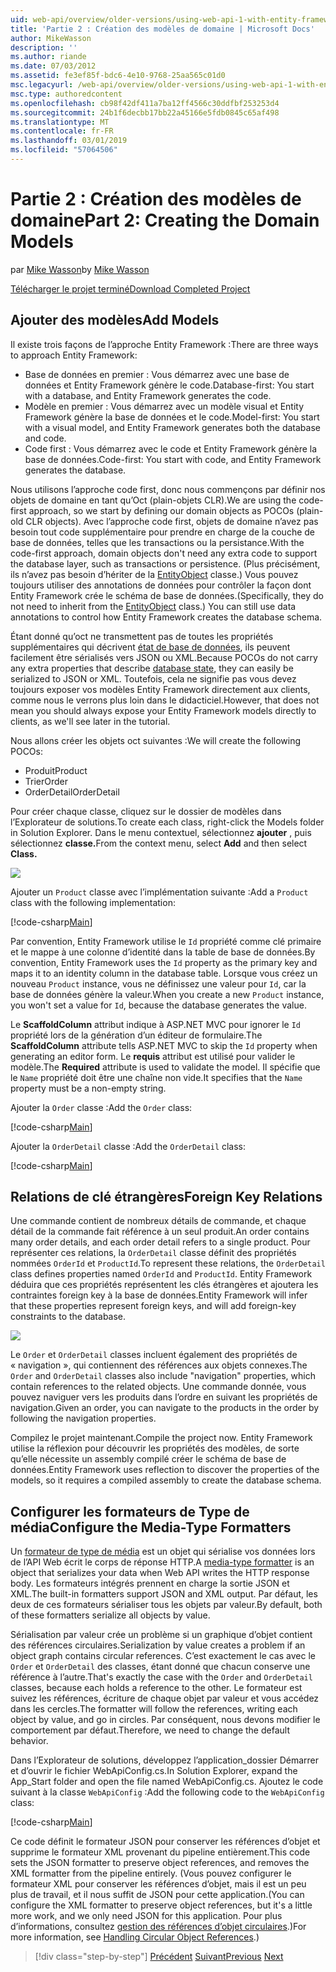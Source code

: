 ```yaml
---
uid: web-api/overview/older-versions/using-web-api-1-with-entity-framework-5/using-web-api-with-entity-framework-part-2
title: 'Partie 2 : Création des modèles de domaine | Microsoft Docs'
author: MikeWasson
description: ''
ms.author: riande
ms.date: 07/03/2012
ms.assetid: fe3ef85f-bdc6-4e10-9768-25aa565c01d0
msc.legacyurl: /web-api/overview/older-versions/using-web-api-1-with-entity-framework-5/using-web-api-with-entity-framework-part-2
msc.type: authoredcontent
ms.openlocfilehash: cb98f42df411a7ba12ff4566c30ddfbf253253d4
ms.sourcegitcommit: 24b1f6decbb17bb22a45166e5fdb0845c65af498
ms.translationtype: MT
ms.contentlocale: fr-FR
ms.lasthandoff: 03/01/2019
ms.locfileid: "57064506"
---
```

<a name="part-2-creating-the-domain-models"></a><span data-ttu-id="aff9f-102">Partie 2 : Création des modèles de domaine</span><span class="sxs-lookup"><span data-stu-id="aff9f-102">Part 2: Creating the Domain Models</span></span>
====================
<span data-ttu-id="aff9f-103">par [Mike Wasson](https://github.com/MikeWasson)</span><span class="sxs-lookup"><span data-stu-id="aff9f-103">by [Mike Wasson](https://github.com/MikeWasson)</span></span>

[<span data-ttu-id="aff9f-104">Télécharger le projet terminé</span><span class="sxs-lookup"><span data-stu-id="aff9f-104">Download Completed Project</span></span>](http://code.msdn.microsoft.com/ASP-NET-Web-API-with-afa30545)

## <a name="add-models"></a><span data-ttu-id="aff9f-105">Ajouter des modèles</span><span class="sxs-lookup"><span data-stu-id="aff9f-105">Add Models</span></span>

<span data-ttu-id="aff9f-106">Il existe trois façons de l’approche Entity Framework :</span><span class="sxs-lookup"><span data-stu-id="aff9f-106">There are three ways to approach Entity Framework:</span></span>

- <span data-ttu-id="aff9f-107">Base de données en premier : Vous démarrez avec une base de données et Entity Framework génère le code.</span><span class="sxs-lookup"><span data-stu-id="aff9f-107">Database-first: You start with a database, and Entity Framework generates the code.</span></span>
- <span data-ttu-id="aff9f-108">Modèle en premier : Vous démarrez avec un modèle visual et Entity Framework génère la base de données et le code.</span><span class="sxs-lookup"><span data-stu-id="aff9f-108">Model-first: You start with a visual model, and Entity Framework generates both the database and code.</span></span>
- <span data-ttu-id="aff9f-109">Code first : Vous démarrez avec le code et Entity Framework génère la base de données.</span><span class="sxs-lookup"><span data-stu-id="aff9f-109">Code-first: You start with code, and Entity Framework generates the database.</span></span>

<span data-ttu-id="aff9f-110">Nous utilisons l’approche code first, donc nous commençons par définir nos objets de domaine en tant qu’Oct (plain-objets CLR).</span><span class="sxs-lookup"><span data-stu-id="aff9f-110">We are using the code-first approach, so we start by defining our domain objects as POCOs (plain-old CLR objects).</span></span> <span data-ttu-id="aff9f-111">Avec l’approche code first, objets de domaine n’avez pas besoin tout code supplémentaire pour prendre en charge de la couche de base de données, telles que les transactions ou la persistance.</span><span class="sxs-lookup"><span data-stu-id="aff9f-111">With the code-first approach, domain objects don't need any extra code to support the database layer, such as transactions or persistence.</span></span> <span data-ttu-id="aff9f-112">(Plus précisément, ils n’avez pas besoin d’hériter de la [EntityObject](https://msdn.microsoft.com/library/system.data.objects.dataclasses.entityobject.aspx) classe.) Vous pouvez toujours utiliser des annotations de données pour contrôler la façon dont Entity Framework crée le schéma de base de données.</span><span class="sxs-lookup"><span data-stu-id="aff9f-112">(Specifically, they do not need to inherit from the [EntityObject](https://msdn.microsoft.com/library/system.data.objects.dataclasses.entityobject.aspx) class.) You can still use data annotations to control how Entity Framework creates the database schema.</span></span>

<span data-ttu-id="aff9f-113">Étant donné qu’oct ne transmettent pas de toutes les propriétés supplémentaires qui décrivent [état de base de données](https://msdn.microsoft.com/library/system.data.entitystate.aspx), ils peuvent facilement être sérialisés vers JSON ou XML.</span><span class="sxs-lookup"><span data-stu-id="aff9f-113">Because POCOs do not carry any extra properties that describe [database state](https://msdn.microsoft.com/library/system.data.entitystate.aspx), they can easily be serialized to JSON or XML.</span></span> <span data-ttu-id="aff9f-114">Toutefois, cela ne signifie pas vous devez toujours exposer vos modèles Entity Framework directement aux clients, comme nous le verrons plus loin dans le didacticiel.</span><span class="sxs-lookup"><span data-stu-id="aff9f-114">However, that does not mean you should always expose your Entity Framework models directly to clients, as we'll see later in the tutorial.</span></span>

<span data-ttu-id="aff9f-115">Nous allons créer les objets oct suivantes :</span><span class="sxs-lookup"><span data-stu-id="aff9f-115">We will create the following POCOs:</span></span>

- <span data-ttu-id="aff9f-116">Produit</span><span class="sxs-lookup"><span data-stu-id="aff9f-116">Product</span></span>
- <span data-ttu-id="aff9f-117">Trier</span><span class="sxs-lookup"><span data-stu-id="aff9f-117">Order</span></span>
- <span data-ttu-id="aff9f-118">OrderDetail</span><span class="sxs-lookup"><span data-stu-id="aff9f-118">OrderDetail</span></span>

<span data-ttu-id="aff9f-119">Pour créer chaque classe, cliquez sur le dossier de modèles dans l’Explorateur de solutions.</span><span class="sxs-lookup"><span data-stu-id="aff9f-119">To create each class, right-click the Models folder in Solution Explorer.</span></span> <span data-ttu-id="aff9f-120">Dans le menu contextuel, sélectionnez **ajouter** , puis sélectionnez **classe.**</span><span class="sxs-lookup"><span data-stu-id="aff9f-120">From the context menu, select **Add** and then select **Class.**</span></span>

![](using-web-api-with-entity-framework-part-2/_static/image1.png)

<span data-ttu-id="aff9f-121">Ajouter un `Product` classe avec l’implémentation suivante :</span><span class="sxs-lookup"><span data-stu-id="aff9f-121">Add a `Product` class with the following implementation:</span></span>

[!code-csharp[Main](using-web-api-with-entity-framework-part-2/samples/sample1.cs)]

<span data-ttu-id="aff9f-122">Par convention, Entity Framework utilise le `Id` propriété comme clé primaire et le mappe à une colonne d’identité dans la table de base de données.</span><span class="sxs-lookup"><span data-stu-id="aff9f-122">By convention, Entity Framework uses the `Id` property as the primary key and maps it to an identity column in the database table.</span></span> <span data-ttu-id="aff9f-123">Lorsque vous créez un nouveau `Product` instance, vous ne définissez une valeur pour `Id`, car la base de données génère la valeur.</span><span class="sxs-lookup"><span data-stu-id="aff9f-123">When you create a new `Product` instance, you won't set a value for `Id`, because the database generates the value.</span></span>

<span data-ttu-id="aff9f-124">Le **ScaffoldColumn** attribut indique à ASP.NET MVC pour ignorer le `Id` propriété lors de la génération d’un éditeur de formulaire.</span><span class="sxs-lookup"><span data-stu-id="aff9f-124">The **ScaffoldColumn** attribute tells ASP.NET MVC to skip the `Id` property when generating an editor form.</span></span> <span data-ttu-id="aff9f-125">Le **requis** attribut est utilisé pour valider le modèle.</span><span class="sxs-lookup"><span data-stu-id="aff9f-125">The **Required** attribute is used to validate the model.</span></span> <span data-ttu-id="aff9f-126">Il spécifie que le `Name` propriété doit être une chaîne non vide.</span><span class="sxs-lookup"><span data-stu-id="aff9f-126">It specifies that the `Name` property must be a non-empty string.</span></span>

<span data-ttu-id="aff9f-127">Ajouter la `Order` classe :</span><span class="sxs-lookup"><span data-stu-id="aff9f-127">Add the `Order` class:</span></span>

[!code-csharp[Main](using-web-api-with-entity-framework-part-2/samples/sample2.cs)]

<span data-ttu-id="aff9f-128">Ajouter la `OrderDetail` classe :</span><span class="sxs-lookup"><span data-stu-id="aff9f-128">Add the `OrderDetail` class:</span></span>

[!code-csharp[Main](using-web-api-with-entity-framework-part-2/samples/sample3.cs)]

## <a name="foreign-key-relations"></a><span data-ttu-id="aff9f-129">Relations de clé étrangères</span><span class="sxs-lookup"><span data-stu-id="aff9f-129">Foreign Key Relations</span></span>

<span data-ttu-id="aff9f-130">Une commande contient de nombreux détails de commande, et chaque détail de la commande fait référence à un seul produit.</span><span class="sxs-lookup"><span data-stu-id="aff9f-130">An order contains many order details, and each order detail refers to a single product.</span></span> <span data-ttu-id="aff9f-131">Pour représenter ces relations, la `OrderDetail` classe définit des propriétés nommées `OrderId` et `ProductId`.</span><span class="sxs-lookup"><span data-stu-id="aff9f-131">To represent these relations, the `OrderDetail` class defines properties named `OrderId` and `ProductId`.</span></span> <span data-ttu-id="aff9f-132">Entity Framework déduira que ces propriétés représentent les clés étrangères et ajoutera les contraintes foreign key à la base de données.</span><span class="sxs-lookup"><span data-stu-id="aff9f-132">Entity Framework will infer that these properties represent foreign keys, and will add foreign-key constraints to the database.</span></span>

![](using-web-api-with-entity-framework-part-2/_static/image2.png)

<span data-ttu-id="aff9f-133">Le `Order` et `OrderDetail` classes incluent également des propriétés de « navigation », qui contiennent des références aux objets connexes.</span><span class="sxs-lookup"><span data-stu-id="aff9f-133">The `Order` and `OrderDetail` classes also include "navigation" properties, which contain references to the related objects.</span></span> <span data-ttu-id="aff9f-134">Une commande donnée, vous pouvez naviguer vers les produits dans l’ordre en suivant les propriétés de navigation.</span><span class="sxs-lookup"><span data-stu-id="aff9f-134">Given an order, you can navigate to the products in the order by following the navigation properties.</span></span>

<span data-ttu-id="aff9f-135">Compilez le projet maintenant.</span><span class="sxs-lookup"><span data-stu-id="aff9f-135">Compile the project now.</span></span> <span data-ttu-id="aff9f-136">Entity Framework utilise la réflexion pour découvrir les propriétés des modèles, de sorte qu’elle nécessite un assembly compilé créer le schéma de base de données.</span><span class="sxs-lookup"><span data-stu-id="aff9f-136">Entity Framework uses reflection to discover the properties of the models, so it requires a compiled assembly to create the database schema.</span></span>

## <a name="configure-the-media-type-formatters"></a><span data-ttu-id="aff9f-137">Configurer les formateurs de Type de média</span><span class="sxs-lookup"><span data-stu-id="aff9f-137">Configure the Media-Type Formatters</span></span>

<span data-ttu-id="aff9f-138">Un [formateur de type de média](../../formats-and-model-binding/media-formatters.md) est un objet qui sérialise vos données lors de l’API Web écrit le corps de réponse HTTP.</span><span class="sxs-lookup"><span data-stu-id="aff9f-138">A [media-type formatter](../../formats-and-model-binding/media-formatters.md) is an object that serializes your data when Web API writes the HTTP response body.</span></span> <span data-ttu-id="aff9f-139">Les formateurs intégrés prennent en charge la sortie JSON et XML.</span><span class="sxs-lookup"><span data-stu-id="aff9f-139">The built-in formatters support JSON and XML output.</span></span> <span data-ttu-id="aff9f-140">Par défaut, les deux de ces formateurs sérialiser tous les objets par valeur.</span><span class="sxs-lookup"><span data-stu-id="aff9f-140">By default, both of these formatters serialize all objects by value.</span></span>

<span data-ttu-id="aff9f-141">Sérialisation par valeur crée un problème si un graphique d’objet contient des références circulaires.</span><span class="sxs-lookup"><span data-stu-id="aff9f-141">Serialization by value creates a problem if an object graph contains circular references.</span></span> <span data-ttu-id="aff9f-142">C’est exactement le cas avec le `Order` et `OrderDetail` des classes, étant donné que chacun conserve une référence à l’autre.</span><span class="sxs-lookup"><span data-stu-id="aff9f-142">That's exactly the case with the `Order` and `OrderDetail` classes, because each holds a reference to the other.</span></span> <span data-ttu-id="aff9f-143">Le formateur est suivez les références, écriture de chaque objet par valeur et vous accédez dans les cercles.</span><span class="sxs-lookup"><span data-stu-id="aff9f-143">The formatter will follow the references, writing each object by value, and go in circles.</span></span> <span data-ttu-id="aff9f-144">Par conséquent, nous devons modifier le comportement par défaut.</span><span class="sxs-lookup"><span data-stu-id="aff9f-144">Therefore, we need to change the default behavior.</span></span>

<span data-ttu-id="aff9f-145">Dans l’Explorateur de solutions, développez l’application\_dossier Démarrer et d’ouvrir le fichier WebApiConfig.cs.</span><span class="sxs-lookup"><span data-stu-id="aff9f-145">In Solution Explorer, expand the App\_Start folder and open the file named WebApiConfig.cs.</span></span> <span data-ttu-id="aff9f-146">Ajoutez le code suivant à la classe `WebApiConfig` :</span><span class="sxs-lookup"><span data-stu-id="aff9f-146">Add the following code to the `WebApiConfig` class:</span></span>

[!code-csharp[Main](using-web-api-with-entity-framework-part-2/samples/sample4.cs?highlight=11)]

<span data-ttu-id="aff9f-147">Ce code définit le formateur JSON pour conserver les références d’objet et supprime le formateur XML provenant du pipeline entièrement.</span><span class="sxs-lookup"><span data-stu-id="aff9f-147">This code sets the JSON formatter to preserve object references, and removes the XML formatter from the pipeline entirely.</span></span> <span data-ttu-id="aff9f-148">(Vous pouvez configurer le formateur XML pour conserver les références d’objet, mais il est un peu plus de travail, et il nous suffit de JSON pour cette application.</span><span class="sxs-lookup"><span data-stu-id="aff9f-148">(You can configure the XML formatter to preserve object references, but it's a little more work, and we only need JSON for this application.</span></span> <span data-ttu-id="aff9f-149">Pour plus d’informations, consultez [gestion des références d’objet circulaires](../../formats-and-model-binding/json-and-xml-serialization.md#handling_circular_object_references).)</span><span class="sxs-lookup"><span data-stu-id="aff9f-149">For more information, see [Handling Circular Object References](../../formats-and-model-binding/json-and-xml-serialization.md#handling_circular_object_references).)</span></span>

> [!div class="step-by-step"]
> <span data-ttu-id="aff9f-150">[Précédent](using-web-api-with-entity-framework-part-1.md)
> [Suivant](using-web-api-with-entity-framework-part-3.md)</span><span class="sxs-lookup"><span data-stu-id="aff9f-150">[Previous](using-web-api-with-entity-framework-part-1.md)
[Next](using-web-api-with-entity-framework-part-3.md)</span></span>
